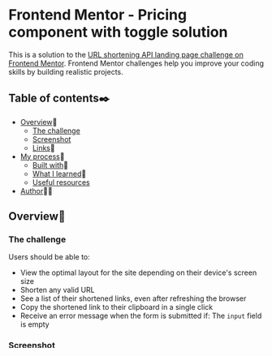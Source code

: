 # Frontend Mentor - Pricing component with toggle solution

This is a solution to the [URL shortening API landing page challenge on Frontend Mentor](https://www.frontendmentor.io/challenges/url-shortening-api-landing-page-2ce3ob-G). Frontend Mentor challenges help you improve your coding skills by building realistic projects. 

## Table of contents✒️

- [Overview](#overview)🎯
  - [The challenge](#the-challenge)
  - [Screenshot](#screenshot)
  - [Links](#links)🔗
- [My process](#my-process)🧩
  - [Built with](#built-with)🔨
  - [What I learned](#what-i-learned)📝
  - [Useful resources](#useful-resources)
- [Author](#author)🙋🏻

## Overview🎯

### The challenge

Users should be able to:

  - View the optimal layout for the site depending on their device's screen size
  - Shorten any valid URL
  - See a list of their shortened links, even after refreshing the browser
  - Copy the shortened link to their clipboard in a single click
  - Receive an error message when the form is submitted if: The <code>input</code> field is empty

### Screenshot

### Links🔗

- Live Site URL: [URL Shortening Landing Page](https://alvaro-j.github.io/url-shortening/)

## My process🧩

### Built with🔨

- Semantic HTML5 markup
- CSS custom properties
- SASS
- Flexbox
- JavaScript

### What I learned📝

- Use <strong>@import</strong> rule to import the font that i want to use.
```css
@import url('https://fonts.googleapis.com/css2?family=Poppins:wght@500;700&display=swap');
```
- Use <strong>SASS variables</strong> in a React project. SASS variables need to be imported in each file in which i want to use them.
```css
@import "variables";
```
- Use <strong>overflow-x</strong> property to hide the horizontal scrollbar.
```css 
* {
overflow-x: hidden;
}
```
- Use <strong>SASS Mixins</strong>.
```css
@mixin btn-cyan {
	background-color: $cyan;
	color: white;
	border: none;
	cursor: pointer;
	transition: 0.3s;
	&:hover {
		filter: opacity(0.5);
	}
}
```

### Useful resources

- [setTimeout()](https://developer.mozilla.org/en-US/docs/Web/API/setTimeout) - This helped me to understand how to make a interval before an action execute.

## Author🙋🏻

- Website - [Álvaro J.](https://portifolio-2021-ecru.vercel.app/)
- Frontend Mentor - [@alvaro-j](https://www.frontendmentor.io/profile/alvaro-j)
